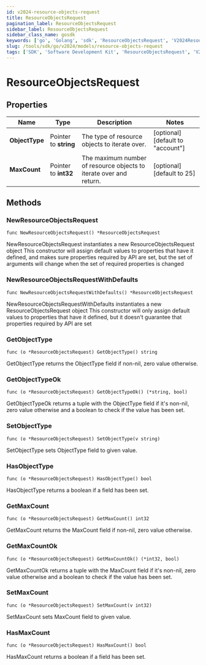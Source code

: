 ```yaml
---
id: v2024-resource-objects-request
title: ResourceObjectsRequest
pagination_label: ResourceObjectsRequest
sidebar_label: ResourceObjectsRequest
sidebar_class_name: gosdk
keywords: ['go', 'Golang', 'sdk', 'ResourceObjectsRequest', 'V2024ResourceObjectsRequest'] 
slug: /tools/sdk/go/v2024/models/resource-objects-request
tags: ['SDK', 'Software Development Kit', 'ResourceObjectsRequest', 'V2024ResourceObjectsRequest']
---
```


# ResourceObjectsRequest

## Properties

Name | Type | Description | Notes
------------ | ------------- | ------------- | -------------
**ObjectType** | Pointer to **string** | The type of resource objects to iterate over. | [optional] [default to "account"]
**MaxCount** | Pointer to **int32** | The maximum number of resource objects to iterate over and return. | [optional] [default to 25]

## Methods

### NewResourceObjectsRequest

`func NewResourceObjectsRequest() *ResourceObjectsRequest`

NewResourceObjectsRequest instantiates a new ResourceObjectsRequest object
This constructor will assign default values to properties that have it defined,
and makes sure properties required by API are set, but the set of arguments
will change when the set of required properties is changed

### NewResourceObjectsRequestWithDefaults

`func NewResourceObjectsRequestWithDefaults() *ResourceObjectsRequest`

NewResourceObjectsRequestWithDefaults instantiates a new ResourceObjectsRequest object
This constructor will only assign default values to properties that have it defined,
but it doesn't guarantee that properties required by API are set

### GetObjectType

`func (o *ResourceObjectsRequest) GetObjectType() string`

GetObjectType returns the ObjectType field if non-nil, zero value otherwise.

### GetObjectTypeOk

`func (o *ResourceObjectsRequest) GetObjectTypeOk() (*string, bool)`

GetObjectTypeOk returns a tuple with the ObjectType field if it's non-nil, zero value otherwise
and a boolean to check if the value has been set.

### SetObjectType

`func (o *ResourceObjectsRequest) SetObjectType(v string)`

SetObjectType sets ObjectType field to given value.

### HasObjectType

`func (o *ResourceObjectsRequest) HasObjectType() bool`

HasObjectType returns a boolean if a field has been set.

### GetMaxCount

`func (o *ResourceObjectsRequest) GetMaxCount() int32`

GetMaxCount returns the MaxCount field if non-nil, zero value otherwise.

### GetMaxCountOk

`func (o *ResourceObjectsRequest) GetMaxCountOk() (*int32, bool)`

GetMaxCountOk returns a tuple with the MaxCount field if it's non-nil, zero value otherwise
and a boolean to check if the value has been set.

### SetMaxCount

`func (o *ResourceObjectsRequest) SetMaxCount(v int32)`

SetMaxCount sets MaxCount field to given value.

### HasMaxCount

`func (o *ResourceObjectsRequest) HasMaxCount() bool`

HasMaxCount returns a boolean if a field has been set.


